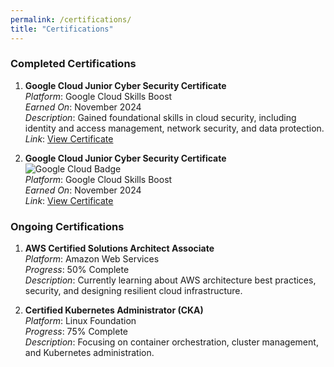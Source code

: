 ```yaml
---
permalink: /certifications/
title: "Certifications"
---
```



### Completed Certifications
1. **Google Cloud Junior Cyber Security Certificate**  
   *Platform*: Google Cloud Skills Boost  
   *Earned On*: November 2024  
   *Description*: Gained foundational skills in cloud security, including identity and access management, network security, and data protection.  
   *Link*: [View Certificate](https://www.cloudskillsboost.google/paths/419?utm_campaign=evergreen&utm_medium=website&utm_source=cgc)


2. **Google Cloud Junior Cyber Security Certificate**  
   ![Google Cloud Badge](link-to-badge-image)  
   *Platform*: Google Cloud Skills Boost  
   *Earned On*: November 2024  
   *Link*: [View Certificate](https://www.cloudskillsboost.google/paths/419?utm_campaign=evergreen&utm_medium=website&utm_source=cgc)


### Ongoing Certifications
1. **AWS Certified Solutions Architect Associate**  
   *Platform*: Amazon Web Services  
   *Progress*: 50% Complete  
   *Description*: Currently learning about AWS architecture best practices, security, and designing resilient cloud infrastructure.  

2. **Certified Kubernetes Administrator (CKA)**  
   *Platform*: Linux Foundation  
   *Progress*: 75% Complete  
   *Description*: Focusing on container orchestration, cluster management, and Kubernetes administration.
